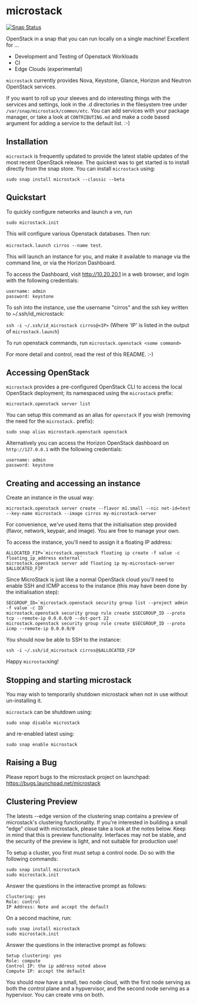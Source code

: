 # microstack

[![Snap Status](https://build.snapcraft.io/badge/CanonicalLtd/microstack.svg)](https://build.snapcraft.io/user/CanonicalLtd/microstack)

OpenStack in a snap that you can run locally on a single machine! Excellent for ...

* Development and Testing of Openstack Workloads
* CI
* Edge Clouds (experimental)

`microstack` currently provides Nova, Keystone, Glance, Horizon and Neutron OpenStack services.

If you want to roll up your sleeves and do interesting things with the services and settings, look in the .d directories in the filesystem tree under `/var/snap/microstack/common/etc`. You can add services with your package manager, or take a look at `CONTRIBUTING.md` and make a code based argument for adding a service to the default list. :-)


## Installation

`microstack` is frequently updated to provide the latest stable updates of the most recent OpenStack release.  The quickest was to get started is to install directly from the snap store.  You can install `microstack` using:

```
sudo snap install microstack --classic --beta
```

## Quickstart
To quickly configure networks and launch a vm, run

`sudo microstack.init`

This will configure various Openstack databases. Then run:

`microstack.launch cirros --name test`.

This will launch an instance for you, and make it available to manage via the command line, or via the Horizon Dashboard.

To access the Dashboard, visit http://10.20.20.1 in a web browser, and login with the following credentials:

```
username: admin
password: keystone
```

To ssh into the instance, use the username "cirros" and the ssh key written to ~/.ssh/id_microstack:

`ssh -i ~/.ssh/id_microstack cirros@<IP>` (Where 'IP' is listed in the output of `microstack.launch`)

To run openstack commands, run `microstack.openstack <some command>`

For more detail and control, read the rest of this README. :-)

## Accessing OpenStack

`microstack` provides a pre-configured OpenStack CLI to access the local OpenStack deployment; its namespaced using the `microstack` prefix:

```
microstack.openstack server list
```

You can setup this command as an alias for `openstack` if you wish (removing the need for the `microstack.` prefix):

```
sudo snap alias microstack.openstack openstack
```

Alternatively you can access the Horizon OpenStack dashboard on `http://127.0.0.1` with the following credentials:

```
username: admin
password: keystone
```

## Creating and accessing an instance

Create an instance in the usual way:

```
microstack.openstack server create --flavor m1.small --nic net-id=test --key-name microstack --image cirros my-microstack-server
```

For convenience, we've used items that the initialisation step provided
(flavor, network, keypair, and image). You are free to manage your own.

To access the instance, you'll need to assign it a floating IP address:

```
ALLOCATED_FIP=`microstack.openstack floating ip create -f value -c floating_ip_address external`
microstack.openstack server add floating ip my-microstack-server $ALLOCATED_FIP
```

Since MicroStack is just like a normal OpenStack cloud you'll need to enable
SSH and ICMP access to the instance (this may have been done by the
initialisation step):

```
SECGROUP_ID=`microstack.openstack security group list --project admin -f value -c ID`
microstack.openstack security group rule create $SECGROUP_ID --proto tcp --remote-ip 0.0.0.0/0 --dst-port 22
microstack.openstack security group rule create $SECGROUP_ID --proto icmp --remote-ip 0.0.0.0/0
```

You should now be able to SSH to the instance:

```
ssh -i ~/.ssh/id_microstack cirros@$ALLOCATED_FIP
```

Happy `microstack`ing!

## Stopping and starting microstack

You may wish to temporarily shutdown microstack when not in use without un-installing it.

`microstack` can be shutdown using:

```
sudo snap disable microstack
```

and re-enabled latest using:

```
sudo snap enable microstack
```

## Raising a Bug

Please report bugs to the microstack project on launchpad: https://bugs.launchpad.net/microstack

## Clustering Preview

The latests --edge version of the clustering snap contains a preview of microstack's clustering functionality. If you're interested in building a small "edge" cloud with microstack, please take a look at the notes below. Keep in mind that this is preview functionality. Interfaces may not be stable, and the security of the preview is light, and not suitable for production use!

To setup a cluster, you first must setup a control node. Do so with the following commands:

```
sudo snap install microstack
sudo microstack.init
```

Answer the questions in the interactive prompt as follows:

```
Clustering: yes
Role: control
IP Address: Note and accept the default
```

On a second machine, run:

```
sudo snap install microstack
sudo microstack.init
```

Answer the questions in the interactive prompt as follows:

```
Setup clustering: yes
Role: compute
Control IP: the ip address noted above
Compute IP: accept the default
```

You should now have a small, two node cloud, with the first node serving as both the control plane and a hypvervisor, and the second node serving as a hypervisor. You can create vms on both.
